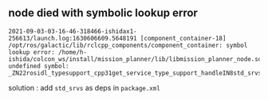 ## node died with symbolic lookup error
```
2021-09-03-03-16-46-318466-ishidax1-256613/launch.log:1630606609.5648191 [component_container-18] /opt/ros/galactic/lib/rclcpp_components/component_container: symbol lookup error: /home/h-ishida/colcon_ws/install/mission_planner/lib/libmission_planner_node.so: undefined symbol: _ZN22rosidl_typesupport_cpp31get_service_type_support_handleIN8std_srvs3srv7TriggerEEEPK29rosidl_service_type_support_tv
```
solution : add `std_srvs` as deps in `package.xml`


